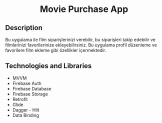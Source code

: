 
<h1 align="center">
     Movie Purchase App
</h1>

## Description
<p> Bu uygulama ile film siparişlerinizi verebilir, bu siparişleri takip edebilir ve filmlerinizi favorilerinize ekleyebilirsiniz. Bu uygulama profil düzenleme ve favorilere film ekleme gibi özellikler içermektedir.</p>

## Technologies and Libraries
- MVVM
- Firebase Auth
- Firebase Database
- Firebase Storage
- Retrofit
- Glide
- Dagger - Hilt 
- Data Binding


